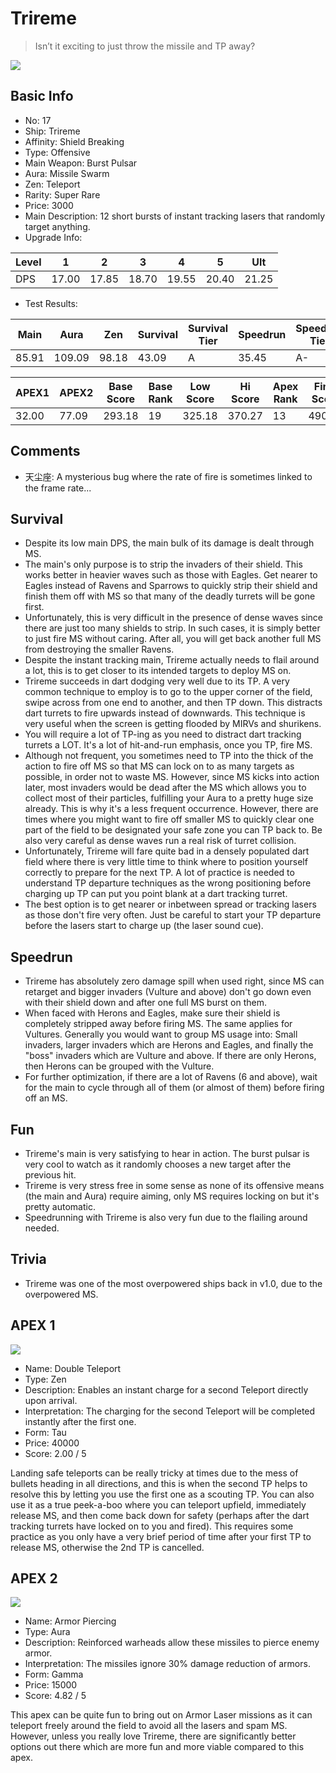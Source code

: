 # Trireme

> Isn’t it exciting to just throw the missile and TP away?

<img src="/ships/ship_17.png" style={{zoom:1}}/>

## Basic Info

- No: 17
- Ship: Trireme
- Affinity: Shield Breaking
- Type: Offensive
- Main Weapon: Burst Pulsar
- Aura: Missile Swarm
- Zen: Teleport
- Rarity: Super Rare
- Price: 3000
- Main Description: 12 short bursts of instant tracking lasers that randomly target anything.
- Upgrade Info: 

| Level | 1 | 2 | 3 | 4 | 5 | Ult |
|--|--|--|--|--|--|--|
| DPS | 17.00 | 17.85 | 18.70 | 19.55 | 20.40 | 21.25 |

- Test Results: 

| Main | Aura | Zen | Survival | Survival Tier | Speedrun | Speedrun Tier | Fun | Fun Tier |
|--|--|--|--|--|--|--|--|--|
| 85.91 | 109.09 | 98.18 | 43.09 | A | 35.45 | A- | 42.00 | A |

| APEX1 | APEX2 | Base Score | Base Rank | Low Score | Hi Score | Apex Rank | Final Score | FinalRank |
|--|--|--|--|--|--|--|--|--|
| 32.00 | 77.09 | 293.18 | 19 | 325.18 | 370.27 | 13 | 490.82 | 15 |

## Comments

- 天尘座: A mysterious bug where the rate of fire is sometimes linked to the frame rate...

## Survival

- Despite its low main DPS, the main bulk of its damage is dealt through MS.
- The main's only purpose is to strip the invaders of their shield. This works better in heavier waves such as those with Eagles. Get nearer to Eagles instead of Ravens and Sparrows to quickly strip their shield and finish them off with MS so that many of the deadly turrets will be gone first.
- Unfortunately, this is very difficult in the presence of dense waves since there are just too many shields to strip. In such cases, it is simply better to just fire MS without caring. After all, you will get back another full MS from destroying the smaller Ravens.
- Despite the instant tracking main, Trireme actually needs to flail around a lot, this is to get closer to its intended targets to deploy MS on.
- Trireme succeeds in dart dodging very well due to its TP. A very common technique to employ is to go to the upper corner of the field, swipe across from one end to another, and then TP down. This distracts dart turrets to fire upwards instead of downwards. This technique is very useful when the screen is getting flooded by MIRVs and shurikens.
- You will require a lot of TP-ing as you need to distract dart tracking turrets a LOT. It's a lot of hit-and-run emphasis, once you TP, fire MS.
- Although not frequent, you sometimes need to TP into the thick of the action to fire off MS so that MS can lock on to as many targets as possible, in order not to waste MS. However, since MS kicks into action later, most invaders would be dead after the MS which allows you to collect most of their particles, fulfilling your Aura to a pretty huge size already. This is why it's a less frequent occurrence. However, there are times where you might want to fire off smaller MS to quickly clear one part of the field to be designated your safe zone you can TP back to. Be also very careful as dense waves run a real risk of turret collision.
- Unfortunately, Trireme will fare quite bad in a densely populated dart field where there is very little time to think where to position yourself correctly to prepare for the next TP. A lot of practice is needed to understand TP departure techniques as the wrong positioning before charging up TP can put you point blank at a dart tracking turret.
- The best option is to get nearer or inbetween spread or tracking lasers as those don't fire very often. Just be careful to start your TP departure before the lasers start to charge up (the laser sound cue).

## Speedrun

- Trireme has absolutely zero damage spill when used right, since MS can retarget and bigger invaders (Vulture and above) don't go down even with their shield down and after one full MS burst on them.
- When faced with Herons and Eagles, make sure their shield is completely stripped away before firing MS. The same applies for Vultures. Generally you would want to group MS usage into: Small invaders, larger invaders which are Herons and Eagles, and finally the "boss" invaders which are Vulture and above. If there are only Herons, then Herons can be grouped with the Vulture.
- For further optimization, if there are a lot of Ravens (6 and above), wait for the main to cycle through all of them (or almost of them) before firing off an MS.

## Fun

- Trireme's main is very satisfying to hear in action. The burst pulsar is very cool to watch as it randomly chooses a new target after the previous hit.
- Trireme is very stress free in some sense as none of its offensive means (the main and Aura) require aiming, only MS requires locking on but it's pretty automatic.
- Speedrunning with Trireme is also very fun due to the flailing around needed.

## Trivia

- Trireme was one of the most overpowered ships back in v1.0, due to the overpowered MS.

## APEX 1

<img src="/ships/ship_17_apex_1.png" style={{zoom:1}}/>

- Name: Double Teleport
- Type: Zen
- Description: Enables an instant charge for a second Teleport directly upon arrival.
- Interpretation: The charging for the second Teleport will be completed instantly after the first one.
- Form: Tau
- Price: 40000
- Score: 2.00 / 5

Landing safe teleports can be really tricky at times due to the mess of bullets heading in all directions, and this is when the second TP helps to resolve this by letting you use the first one as a scouting TP. You can also use it as a true peek-a-boo where you can teleport upfield, immediately release MS, and then come back down for safety (perhaps after the dart tracking turrets have locked on to you and fired). This requires some practice as you only have a very brief period of time after your first TP to release MS, otherwise the 2nd TP is cancelled.

## APEX 2

<img src="/ships/ship_17_apex_2.png" style={{zoom:1}}/>

- Name: Armor Piercing
- Type: Aura
- Description: Reinforced warheads allow these missiles to pierce enemy armor.
- Interpretation: The missiles ignore 30% damage reduction of armors.
- Form: Gamma
- Price: 15000
- Score: 4.82 / 5

This apex can be quite fun to bring out on Armor Laser missions as it can teleport freely around the field to avoid all the lasers and spam MS. However, unless you really love Trireme, there are significantly better options out there which are more fun and more viable compared to this apex.
